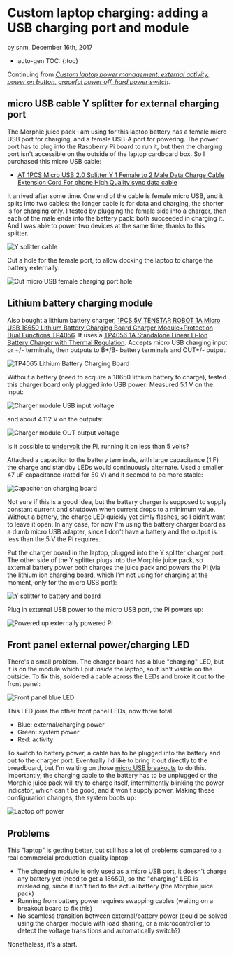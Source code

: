 # Custom laptop charging: adding a USB charging port and module

by snm, December 16th, 2017

* auto-gen TOC:
{:toc}

Continuing from *[Custom laptop power management: external activity, power on button, graceful power off, hard power switch](https://satoshinm.github.io/blog/171206_ztop2a_custom_laptop_power_management_external_activity_power_on_button_graceful_power_off_hard_power_switch.html)*.

## micro USB cable Y splitter for external charging port

The Morphie juice pack I am using for this laptop battery has a female micro USB port for charging, and a female USB-A port for powering. The power port has to plug into the Raspberry Pi board to run it, but then the charging port isn't accessible on the outside of the laptop cardboard box. So I purchased this micro USB cable:

* [AT 1PCS Micro USB 2.0 Splitter Y 1 Female to 2 Male Data Charge Cable Extension Cord For phone High Quality sync data cable](https://www.aliexpress.com/item/AT-1PCS-Micro-USB-2-0-Splitter-Y-1-Female-to-2-Male-Data-Charge-Cable/32825633032.html)

It arrived after some time. One end of the cable is female micro USB, and it splits into two cables: the longer cable is for data and charging, the shorter is for charging only. I tested by plugging the female side into a charger, then each of the male ends into the battery pack: both succeeded in charging it. And I was able to power two devices at the same time, thanks to this splitter.

![Y splitter cable](https://user-images.githubusercontent.com/26856618/34074022-a5eff1f6-e25b-11e7-9642-2e5aacc98827.png)

Cut a hole for the female port, to allow docking the laptop to charge the battery externally:

![Cut micro USB female charging port hole](https://user-images.githubusercontent.com/26856618/34074043-0e961f82-e25c-11e7-8e66-f3937db496a6.png)

## Lithium battery charging module

Also bought a lithium battery charger, [1PCS 5V TENSTAR ROBOT 1A Micro USB 18650 Lithium Battery Charging Board Charger Module+Protection Dual Functions TP4056](https://www.aliexpress.com/item/1PCS-5V-1A-Micro-USB-18650-Lithium-Battery-Charging-Board-Charger-Module-Protection-Dual-Functions/32467578996.html). It uses a [TP4056 1A Standalone Linear Li-lon Battery Charger with Thermal Regulation](https://dlnmh9ip6v2uc.cloudfront.net/datasheets/Prototyping/TP4056.pdf). Accepts micro USB charging input or +/- terminals, then outputs to B+/B- battery terminals and OUT+/- output:

![TP4065 Lithium Battery Charging Board](https://user-images.githubusercontent.com/26856618/34074018-856f8496-e25b-11e7-8e25-5a4d8673239f.png)

Without a battery (need to acquire a 18650 lithium battery to charge), tested this charger board only plugged into USB power:
Measured 5.1 V on the input:

![Charger module USB input voltage](https://user-images.githubusercontent.com/26856618/34074033-d0a438da-e25b-11e7-9470-440a63f481ab.png)

and about 4.112 V on the outputs:

![Charger module OUT output voltage](https://user-images.githubusercontent.com/26856618/34074036-e21d737e-e25b-11e7-910a-43936ad4030d.png)

Is it possible to [undervolt](https://www.raspberrypi.org/forums/viewtopic.php?t=9549) the Pi, running it on less than 5 volts? 

Attached a capacitor to the battery terminals, with large capacitance (1 F) the charge and standby LEDs would continuously alternate. Used a smaller 47 µF capacitance (rated for 50 V) and it seemed to be more stable:

![Capacitor on charging board](https://user-images.githubusercontent.com/26856618/34074051-2d50677a-e25c-11e7-9a29-ad5f9160f691.png)

Not sure if this is a good idea, but the battery charger is supposed to supply constant current and shutdown when current drops to a minimum value. Without a battery, the charge LED quickly yet dimly flashes, so I didn't want to leave it open. In any case, for now I'm using the battery charger board as a dumb micro USB adapter, since I don't have a battery and the output is less than the 5 V the Pi requires.

Put the charger board in the laptop, plugged into the Y splitter charger port. The other side of the Y splitter plugs into the Morphie juice pack, so external battery power both charges the juice pack and powers the Pi (via the lithium ion charging board, which I'm not using for charging at the moment, only for the micro USB port):

![Y splitter to battery and board](https://user-images.githubusercontent.com/26856618/34074062-52d27218-e25c-11e7-9dd9-60d46df4d419.png)

Plug in external USB power to the micro USB port, the Pi powers up:

![Powered up externally powered Pi](https://user-images.githubusercontent.com/26856618/34074086-a4da55d0-e25c-11e7-8ded-689a7f5ecc41.png)

## Front panel external power/charging LED

There's a small problem. The charger board has a blue "charging" LED, but it is on the module which I put *inside* the laptop, so it isn't visible on the outside. To fix this, soldered a cable across the LEDs and broke it out to the front panel:

![Front panel blue LED](https://user-images.githubusercontent.com/26856618/34074106-2d217c3e-e25d-11e7-92e4-d0d4fffefe33.png)

This LED joins the other front panel LEDs, now three total:

* Blue: external/charging power
* Green: system power
* Red: activity

To switch to battery power, a cable has to be plugged into the battery and out to the charger port. Eventually I'd like to bring it out directly to the breadboard, but I'm waiting on those [micro USB breakouts](https://www.aliexpress.com/item/5Pcs-CJMCU-Micro-USB-Board-Power-Adapter-5V-Breakout-Switch-Interface-Module-For-Arduino/32838024725.html) to do this. Importantly, the charging cable to the battery has to be unplugged or the Morphie juice pack will try to charge itself, intermittently blinking the power indicator, which can't be good, and it won't supply power. Making these configuration changes, the system boots up:

![Laptop off power](https://user-images.githubusercontent.com/26856618/34074207-e12c8f2e-e25e-11e7-9bb3-5d5d9cfc8a89.png)

## Problems

This "laptop" is getting better, but still has a lot of problems compared to a real commercial production-quality laptop:

* The charging module is only used as a micro USB port, it doesn't charge any battery yet (need to get a 18650), so the "charging" LED is misleading, since it isn't tied to the actual battery (the Morphie juice pack)
* Running from battery power requires swapping cables (waiting on a breakout board to fix this)
* No seamless transition between external/battery power (could be solved using the charger module with load sharing, or a microcontroller to detect the voltage transitions and automatically switch?)

Nonetheless, it's a start.